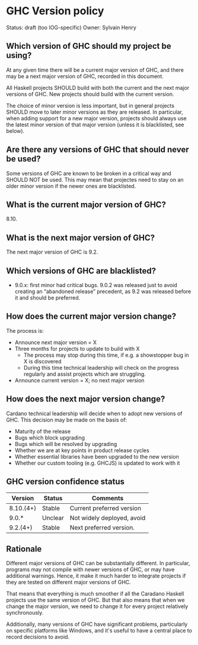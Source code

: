 # GHC Version policy

Status: draft (too IOG-specific)
Owner: Sylvain Henry

## Which version of GHC should my project be using?

At any given time there will be a current major version of GHC, and there may be a next major version of GHC, recorded in this document.

All Haskell projects SHOULD build with both the current and the next major versions of GHC.
New projects should build with the current version.

The choice of minor version is less important, but in general projects SHOULD move to later minor versions as they are released. 
In particular, when adding support for a new major version, projects should always use the latest minor version of that major version (unless it is blacklisted, see below).

## Are there any versions of GHC that should never be used?

Some versions of GHC are known to be broken in a critical way and SHOULD NOT be used. 
This may mean that projectes need to stay on an older minor version if the newer ones are blacklisted.

## What is the current major version of GHC?

8.10.

## What is the next major version of GHC?

The next major version of GHC is 9.2.

## Which versions of GHC are blacklisted?

- 9.0.x: first minor had critical bugs. 9.0.2 was released just to avoid creating an “abandoned release” precedent, as 9.2 was released before it and should be preferred.

## How does the current major version change?

The process is:

- Announce next major version = X
- Three months for projects to update to build with X
    - The process may stop during this time, if e.g. a showstopper bug in X is discovered
    - During this time technical leadership will check on the progress regularly and assist projects which are struggling.
- Announce current version = X; no next major version

## How does the next major version change?

Cardano technical leadership will decide when to adopt new versions of GHC. 
This decision may be made on the basis of:

- Maturity of the release
- Bugs which block upgrading
- Bugs which will be resolved by upgrading
- Whether we are at key points in product release cycles
- Whether essential libraries have been upgraded to the new version
- Whether our custom tooling (e.g. GHCJS) is updated to work with it

## GHC version confidence status

| Version | Status | Comments |
| -- | -- | -- |
| 8.10.(4+) | Stable | Current preferred version |
| 9.0.* | Unclear | Not widely deployed, avoid |
| 9.2.(4+) | Stable | Next preferred version. |

## Rationale

Different major versions of GHC can be substantially different.
In particular, programs may not compile with newer versions of GHC, or may have additional warnings.
Hence, it make it much harder to integrate projects if they are tested on different major versions of GHC.

That means that everything is much smoother if all the Caradano Haskell projects use the same version of GHC.
But that also means that when we change the major version, we need to change it for every project relatively synchronously.

Additionally, many versions of GHC have significant problems, particularly on specific platforms like Windows, and it's useful to have a central place to record decisions to avoid.
